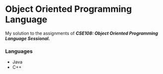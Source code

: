 # Object Oriented Programming Language

My solution to the assignments of ***CSE108: Object Oriented Programming Language Sessional*.**

### Languages

- Java
- C++